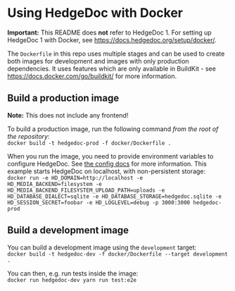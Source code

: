 <!--
SPDX-FileCopyrightText: 2022 The HedgeDoc developers (see AUTHORS file)

SPDX-License-Identifier: CC-BY-SA-4.0
-->

# Using HedgeDoc with Docker

**Important:** This README does **not** refer to HedgeDoc 1. For setting up HedgeDoc 1 with Docker, see https://docs.hedgedoc.org/setup/docker/.

The `Dockerfile` in this repo uses multiple stages and can be used to create both images for development
and images with only production dependencies.
It uses features which are only available in BuildKit - see https://docs.docker.com/go/buildkit/ for more information.

## Build a production image
**Note:** This does not include any frontend!

To build a production image, run the following command *from the root of the repository*:  
`docker build -t hedgedoc-prod -f docker/Dockerfile .`

When you run the image, you need to provide environment variables to configure HedgeDoc.
See [the config docs](../docs/content/config/index.md) for more information.
This example starts HedgeDoc on localhost, with non-persistent storage:  
`docker run -e HD_DOMAIN=http://localhost -e HD_MEDIA_BACKEND=filesystem -e HD_MEDIA_BACKEND_FILESYSTEM_UPLOAD_PATH=uploads -e HD_DATABASE_DIALECT=sqlite -e HD_DATABASE_STORAGE=hedgedoc.sqlite -e HD_SESSION_SECRET=foobar -e HD_LOGLEVEL=debug -p 3000:3000 hedgedoc-prod`


## Build a development image
You can build a development image using the `development` target:  
`docker build -t hedgedoc-dev -f docker/Dockerfile --target development .`

You can then, e.g. run tests inside the image:  
`docker run hedgedoc-dev yarn run test:e2e`
